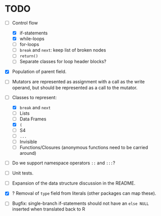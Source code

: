 
# TODO

* [ ] Control flow
  * [x] if-statements
  * [x] while-loops
  * [ ] for-loops
  * [ ] `break` and `next`: keep list of broken nodes
  * [ ] `return()`
  * [ ] Separate classes for loop header blocks?
* [x] Population of parent field.
* [ ] Mutators are represented as assignment with a call as the write operand,
  but should be represented as a call to the mutator.
* [ ] Classes to represent:
    * [x] `break` and `next`
    * [ ] Lists
    * [ ] Data Frames
    * [x] `(`
    * [ ] S4
    * [ ] `...`
    * [ ] Invisible
    * [ ] Functions/Closures (anonymous functions need to be carried around)
* [ ] Do we support namespace operators `::` and `:::`?
* [ ] Unit tests.
* [ ] Expansion of the data structure discussion in the README.
* [x] ? Removal of `type` field from literals (other packages can map these).
* [ ] Bugfix: single-branch if-statements should not have an `else NULL`
  inserted when translated back to R


